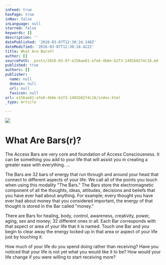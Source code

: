 ```yaml
---
inFeed: true
hasPage: true
inNav: false
inLanguage: null
starred: false
keywords: []
description: ''
datePublished: '2016-03-07T12:30:24.148Z'
dateModified: '2016-03-07T12:30:18.422Z'
title: What Are Bars®?
author: []
sourcePath: _posts/2016-03-07-e156ae81-afe6-4b0e-b2f3-1402b02f4c18.md
published: true
authors: []
publisher:
  name: null
  domain: null
  url: null
  favicon: null
url: e156ae81-afe6-4b0e-b2f3-1402b02f4c18/index.html
_type: Article

---
```

![](https://the-grid-user-content.s3-us-west-2.amazonaws.com/3714cef4-5c85-4d7e-b16b-4691845c79cf.jpg)

# What Are Bars(r)?

The Access Bars are very core and foundation of Access Consciousness. It can be something you add to your life that will assist you in creating a greater ease with everything. ... 

The Bars are 32 bars of energy that run through and around your head that connect to different aspects of your life. We call all of the points you touch when using this modality "The Bars." The Bars store the electromagnetic component of all the thoughts, ideas, attitudes, decisions and beliefs that you have ever had about anything. For example; every thought you have ever had about money that you considered important, the energy of that thought is stored in the Bar called "money."

There are Bars for healing, body, control, awareness, creativity, power, aging, sex and money; 32 different ones in all. Each Bar corresponds with that aspect or area of your life that it is named. Touch one Bar and you begin to clear away the energy locked up in that area or aspect of your life just by touching it.

How much of your life do you spend doing rather than receiving? Have you noticed that your life is not yet what you would like it to be? How would your life change if you were willing to start receiving more?